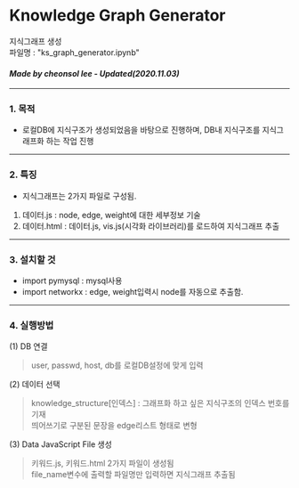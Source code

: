 # Knowledge Graph Generator
지식그래프 생성<br>
파일명 : "ks_graph_generator.ipynb"
#### *Made by cheonsol lee - Updated(2020.11.03)* ####

----------
### 1. 목적
* 로컬DB에 지식구조가 생성되었음을 바탕으로 진행하며, DB내 지식구조를 지식그래프화 하는 작업 진행


----------
### 2. 특징
* 지식그래프는 2가지 파일로 구성됨.
1. 데이터.js   : node, edge, weight에 대한 세부정보 기술
2. 데이터.html : 데이터.js, vis.js(시각화 라이브러리)를 로드하여 지식그래프 추출


----------
### 3. 설치할 것

* import pymysql : mysql사용
* import networkx : edge, weight입력시 node를 자동으로 추출함.


----------
### 4. 실행방법

(1) DB 연결
> user, passwd, host, db를 로컬DB설정에 맞게 입력

(2) 데이터 선택
> knowledge_structure[인덱스] : 그래프화 하고 싶은 지식구조의 인덱스 번호를 기재<br>
> 띄어쓰기로 구분된 문장을 edge리스트 형태로 변형

(3) Data JavaScript File 생성
> 키워드.js, 키워드.html 2가지 파일이 생성됨<br>
> file_name변수에 출력할 파일명만 입력하면 지식그래프 추출됨
